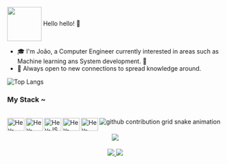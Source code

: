 <img align="center" src="https://raw.githubusercontent.com/hadesfranklyn/hadesfranklyn/master/welcome.gif" width="80px"> Hello hello! 👋
- 🎓 I'm João, a Computer Engineer currently interested in areas such as Machine learning ans System development. 🤖
- 🦉 Always open to new connections to spread knowledge around.

![Top Langs](https://github-readme-stats-git-masterrstaa-rickstaa.vercel.app/api/top-langs/?username=JPLabussiereF&theme=midnight-purple&layout=compact&bg_color=000&border_color=8300ff&text_color=FFF)

<h3 align="left">My Stack ~</h3>
<div style="display: inline_block"><br>
    <img align="left" alt="Hev-CSS" height="30" width="40" src="https://cdn.jsdelivr.net/gh/devicons/devicon@latest/icons/css3/css3-original.svg"/>
    <img align="left" alt="Hev-html" height="30" width="40" src="https://cdn.jsdelivr.net/gh/devicons/devicon@latest/icons/html5/html5-original.svg"/>
    <img align="left" alt="Hev-JS" height="30" width="40" src="https://cdn.jsdelivr.net/gh/devicons/devicon@latest/icons/javascript/javascript-original.svg"/>
    <img align="left" alt="Hev-java" height="30" width="40" src="https://cdn.jsdelivr.net/gh/devicons/devicon@latest/icons/java/java-original.svg"/>
    <img align="left" alt="Hev-python" height="30" width="40" src="https://cdn.jsdelivr.net/gh/devicons/devicon@latest/icons/python/python-original.svg"/>
</div>

<picture align="center">
  <source media="(prefers-color-scheme: dark)" srcset="https://raw.githubusercontent.com/joao326/joao326/output/github-contribution-grid-snake-dark.svg">
  <source media="(prefers-color-scheme: light)" srcset="https://raw.githubusercontent.com/joao326/joao326/output/github-contribution-grid-snake-dark.svg">
  <img align="center" alt="github contribution grid snake animation" src="https://raw.githubusercontent.com/joao326/joao326/output/github-contribution-grid-snake.svg">
</picture>


<div align="center">
  <h4>
    <img src="https://readme-typing-svg.herokuapp.com?color=E22FE4&width=380&height=45&lines=%E2%8A%B9+Connect+with+me+%E2%8A%B9&center=true">
  </h4>
  <div>
    <a href="mailto:jpedrooliveira1010@gmail.com">
      <img src="https://img.shields.io/badge/-Gmail-%23333?style=for-the-badge&logo=gmail&logoColor=white">
    </a>
    <a href="https://www.linkedin.com/in/jo%C3%A3o-pedro-de-oliveira-martins-a6423319a/)" target="_blank">
      <img src="https://img.shields.io/badge/-LinkedIn-%230077B5?style=for-the-badge&logo=linkedin&logoColor=white">
    </a> 
  </div>
</div>
